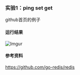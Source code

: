 ### 实验1：ping set get
github首页的例子

#### 运行结果
![Imgur](http://i.imgur.com/h8km1Bb.png)

#### 参考资料
https://github.com/go-redis/redis